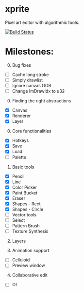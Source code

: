 # xprite

Pixel art editor with algorithmic tools.

[![Build Status](https://travis-ci.org/rickyhan/xprite-editor.svg?branch=master)](https://travis-ci.org/rickyhan/xprite-editor)

# Milestones:

0. Bug fixes

* [ ] Cache long stroke
* [ ] Simply drawlist
* [ ] Ignore canvas OOB
* [ ] Change ImDrawIdx to u32

0. Finding the right abstractions

* [x] Canvas
* [x] Renderer
* [x] Layer

0. Core functionalities

* [x] Hotkeys
* [x] Save
* [x] Load
* [ ] Palette

1. Basic tools

* [x] Pencil
* [x] Line
* [x] Color Picker
* [x] Paint Bucket
* [x] Eraser
* [x] Shapes - Rect
* [x] Shapes - Circle
* [ ] Vector tools
* [ ] Select
* [ ] Pattern Brush
* [ ] Texture Synthesis

2. Layers

3. Animation support

* [ ] Celluloid
* [ ] Preview window

4. Collaborative edit

* [ ] OT

